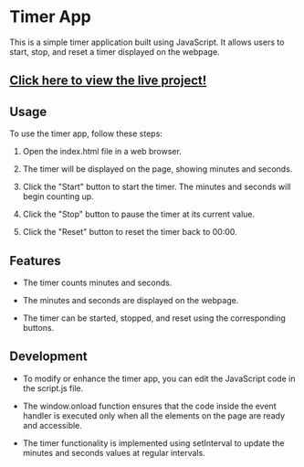 # Timer App
This is a simple timer application built using JavaScript. It allows users to start, stop, and reset a timer displayed on the webpage.

##  [Click here to view the live project!](https://aysemerveksv.github.io/vanilla-js-stopwatch/) 

## Usage
To use the timer app, follow these steps:

1. Open the index.html file in a web browser.

2. The timer will be displayed on the page, showing minutes and seconds.

3. Click the "Start" button to start the timer. The minutes and seconds will begin counting up.

4. Click the "Stop" button to pause the timer at its current value.

5. Click the "Reset" button to reset the timer back to 00:00.

## Features
- The timer counts minutes and seconds.

- The minutes and seconds are displayed on the webpage.

- The timer can be started, stopped, and reset using the corresponding buttons.

## Development
- To modify or enhance the timer app, you can edit the JavaScript code in the script.js file.

- The window.onload function ensures that the code inside the event handler is executed only when all the elements on the page are ready and accessible.

- The timer functionality is implemented using setInterval to update the minutes and seconds values at regular intervals.



